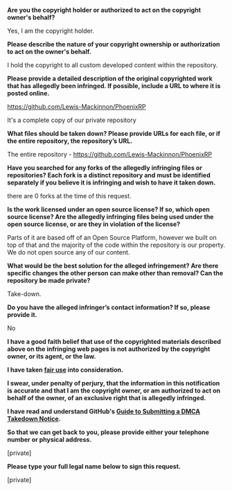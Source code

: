 **Are you the copyright holder or authorized to act on the copyright owner's behalf?**

Yes, I am the copyright holder.

**Please describe the nature of your copyright ownership or authorization to act on the owner's behalf.**

I hold the copyright to all custom developed content within the repository.

**Please provide a detailed description of the original copyrighted work that has allegedly been infringed. If possible, include a URL to where it is posted online.**

https://github.com/Lewis-Mackinnon/PhoenixRP

It's a complete copy of our private repository

**What files should be taken down? Please provide URLs for each file, or if the entire repository, the repository’s URL.**

The entire repository - https://github.com/Lewis-Mackinnon/PhoenixRP

**Have you searched for any forks of the allegedly infringing files or repositories? Each fork is a distinct repository and must be identified separately if you believe it is infringing and wish to have it taken down.**

there are 0 forks at the time of this request.

**Is the work licensed under an open source license? If so, which open source license? Are the allegedly infringing files being used under the open source license, or are they in violation of the license?**

Parts of it are based off of an Open Source Platform, however we built on top of that and the majority of the code within the repository is our property. We do not open source any of our content.

**What would be the best solution for the alleged infringement? Are there specific changes the other person can make other than removal? Can the repository be made private?**

Take-down.

**Do you have the alleged infringer’s contact information? If so, please provide it.**

No

**I have a good faith belief that use of the copyrighted materials described above on the infringing web pages is not authorized by the copyright owner, or its agent, or the law.**

**I have taken <a href="https://www.lumendatabase.org/topics/22">fair use</a> into consideration.**

**I swear, under penalty of perjury, that the information in this notification is accurate and that I am the copyright owner, or am authorized to act on behalf of the owner, of an exclusive right that is allegedly infringed.**

**I have read and understand GitHub's <a href="https://help.github.com/articles/guide-to-submitting-a-dmca-takedown-notice/">Guide to Submitting a DMCA Takedown Notice</a>.**

**So that we can get back to you, please provide either your telephone number or physical address.**

[private]

**Please type your full legal name below to sign this request.**

[private]

